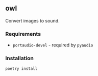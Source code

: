 ## owl
Convert images to sound.

### Requirements
- `portaudio-devel` - required by `pyaudio`

### Installation
```
poetry install
```
